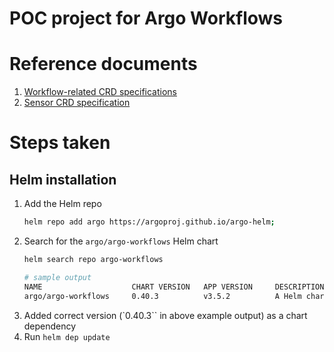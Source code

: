 # POC project for Argo Workflows

# Reference documents

1. [Workflow-related CRD specifications](https://argo-workflows.readthedocs.io/en/latest/fields/)
2. [Sensor CRD specification](https://github.com/argoproj/argo-events/blob/master/api/sensor.md)

# Steps taken

## Helm installation

1. Add the Helm repo
    ```sh
    helm repo add argo https://argoproj.github.io/argo-helm;
    ```
2. Search for the `argo/argo-workflows` Helm chart
    ```sh
    helm search repo argo-workflows

    # sample output
    NAME                    CHART VERSION   APP VERSION     DESCRIPTION                                       
    argo/argo-workflows     0.40.3          v3.5.2          A Helm chart for Argo Workflows
    ```
3. Added correct version (`0.40.3`` in above example output) as a chart dependency
4. Run `helm dep update`
